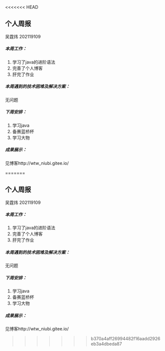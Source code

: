<<<<<<< HEAD
## 个人周报

吴霆炜 202119109

##### 本周工作：

1. 学习了java的进阶语法
2. 完善了个人博客
3. 肝完了作业

##### 本周遇到的技术困难及解决方案：

无问题

##### 下周安排：

1. 学习java
2. 备赛蓝桥杯
3. 学习大物

##### 成果展示：

见博客http://wtw_niubi.gitee.io/



=======
## 个人周报

吴霆炜 202119109

##### 本周工作：

1. 学习了java的进阶语法
2. 完善了个人博客
3. 肝完了作业

##### 本周遇到的技术困难及解决方案：

无问题

##### 下周安排：

1. 学习java
2. 备赛蓝桥杯
3. 学习大物

##### 成果展示：

见博客http://wtw_niubi.gitee.io/



>>>>>>> b370a4aff26994482f16aadd2926eb3a4dbeda87
